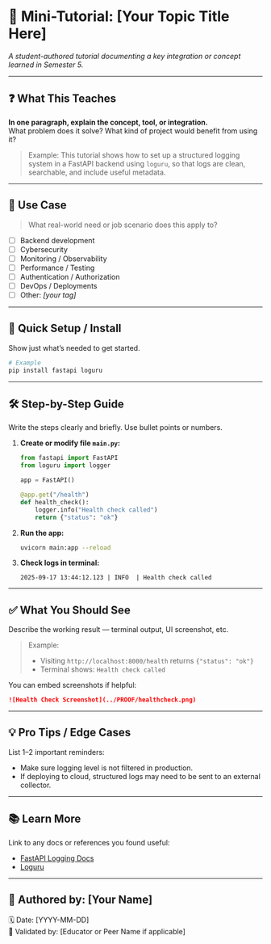 # 📘 Mini-Tutorial: [Your Topic Title Here]

_A student-authored tutorial documenting a key integration or concept learned in Semester 5._

---

## ❓ What This Teaches

**In one paragraph, explain the concept, tool, or integration.**  
What problem does it solve? What kind of project would benefit from using it?

> Example: This tutorial shows how to set up a structured logging system in a FastAPI backend using `loguru`, so that logs are clean, searchable, and include useful metadata.

---

## 🎯 Use Case

> What real-world need or job scenario does this apply to?

-   [ ] Backend development
-   [ ] Cybersecurity
-   [ ] Monitoring / Observability
-   [ ] Performance / Testing
-   [ ] Authentication / Authorization
-   [ ] DevOps / Deployments
-   [ ] Other: _[your tag]_

---

## 🚀 Quick Setup / Install

Show just what’s needed to get started.

```bash
# Example
pip install fastapi loguru
```

---

## 🛠️ Step-by-Step Guide

Write the steps clearly and briefly. Use bullet points or numbers.

1. **Create or modify file `main.py`:**

    ```python
    from fastapi import FastAPI
    from loguru import logger

    app = FastAPI()

    @app.get("/health")
    def health_check():
        logger.info("Health check called")
        return {"status": "ok"}
    ```

2. **Run the app:**

    ```bash
    uvicorn main:app --reload
    ```

3. **Check logs in terminal:**
    ```
    2025-09-17 13:44:12.123 | INFO  | Health check called
    ```

---

## ✅ What You Should See

Describe the working result — terminal output, UI screenshot, etc.

> Example:
>
> -   Visiting `http://localhost:8000/health` returns `{"status": "ok"}`
> -   Terminal shows: `Health check called`

You can embed screenshots if helpful:

```markdown
![Health Check Screenshot](../PROOF/healthcheck.png)
```

---

## 💡 Pro Tips / Edge Cases

List 1–2 important reminders:

-   Make sure logging level is not filtered in production.
-   If deploying to cloud, structured logs may need to be sent to an external collector.

---

## 📚 Learn More

Link to any docs or references you found useful:

-   [FastAPI Logging Docs](https://fastapi.tiangolo.com/advanced/custom-response/)
-   [Loguru](https://github.com/Delgan/loguru)

---

## 👤 Authored by: [Your Name]

🗓️ Date: [YYYY-MM-DD]  
🔁 Validated by: [Educator or Peer Name if applicable]

